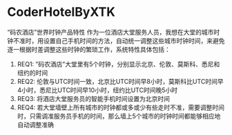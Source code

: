 # CoderHotelByXTK
“码农酒店”世界时钟产品特性
作为一位酒店大堂服务人员，我想在大堂的城市时钟不准时，用设置自己手机时间的方法，自动统一调整这些城市时钟时间，来避免逐一根据时差调整这些时钟的繁琐工作，系统特性具体包括：
1)	REQ1: ”码农酒店”大堂里有5个时钟，分别显示北京、伦敦、莫斯科、悉尼和纽约的时间
2)	REQ2: 伦敦与UTC时间一致，北京比UTC时间早8小时，莫斯科比UTC时间早4小时，悉尼比UTC时间早10小时，纽约比UTC时间晚5小时
3)	REQ3: 将酒店大堂服务员的智能手机时间设置为北京时间
4)	REQ4: 若大堂墙壁上所有城市的时钟都或多或少有些走时不准，需要调整时间时，只需调准服务员手机的时间，那么墙上5个城市的时钟时间都能够相应地自动调整准确


